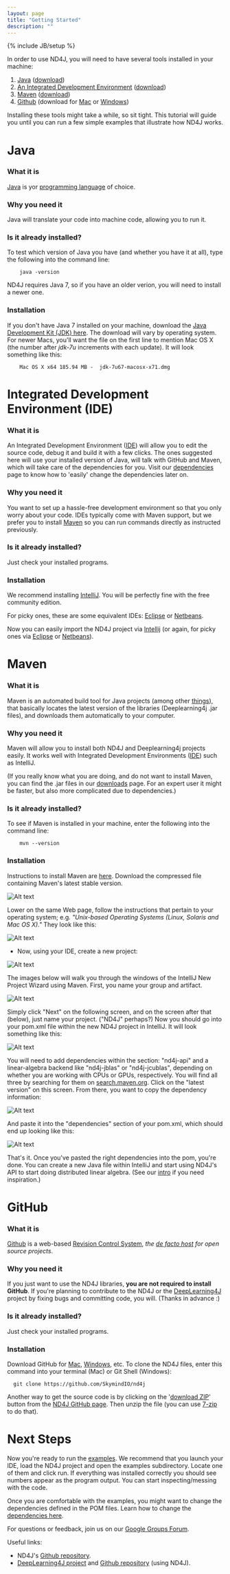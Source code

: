 ```yaml
---
layout: page
title: "Getting Started"
description: ""
---
```

{% include JB/setup %}

In order to use ND4J, you will need to have several tools installed in your machine:

1. [Java](#java) ([download](http://www.oracle.com/technetwork/java/javase/downloads/jdk7-downloads-1880260.html))
2. [An Integrated Development Environment](#ide-for-java) ([download](https://www.jetbrains.com/idea/download/))
3. [Maven](#maven) ([download](https://maven.apache.org/download.cgi))
4. [Github](#github) (download for [Mac](https://mac.github.com/) or [Windows](https://windows.github.com/))

Installing these tools might take a while, so sit tight. This tutorial will guide you until you can run a few simple examples that illustrate how ND4J works.

# <a id="java">Java</a>

### What it is
[Java](http://en.wikipedia.org/wiki/Java_%28programming_language%29) is yor [programming language](http://en.wikipedia.org/wiki/Comparison_of_programming_languages) of choice.

### Why you need it
Java will translate your code into machine code, allowing you to run it.

### Is it already installed?
To test which version of Java you have (and whether you have it at all), type the following into the command line:

		java -version

ND4J requires Java 7, so if you have an older verion, you will need to install a newer one.

### Installation
If you don't have Java 7 installed on your machine, download the [Java Development Kit (JDK) here](http://www.oracle.com/technetwork/java/javase/downloads/jdk7-downloads-1880260.html). The download will vary by operating system. For newer Macs, you'll want the file on the first line to mention Mac OS X (the number after *jdk-7u* increments with each update). It will look something like this:

		Mac OS X x64 185.94 MB -  jdk-7u67-macosx-x71.dmg

# <a id="ide-for-java">Integrated Development Environment (IDE)</a>

### What it is
An Integrated Development Environment ([IDE](http://encyclopedia.thefreedictionary.com/integrated+development+environment)) will allow you to edit the source code, debug it and build it with a few clicks. The ones suggested here will use your installed version of Java, will talk with GitHub and Maven, which will take care of the dependencies for you. Visit our [dependencies](dependencies.html) page to know how to 'easily' change the dependencies later on.

### Why you need it
You want to set up a hassle-free development environment so that you only worry about your code. IDEs typically come with Maven support, but we prefer you to install [Maven](#3-maven) so you can run commands directly as instructed previously.

### Is it already installed?
Just check your installed programs.

### Installation
We recommend installing [IntelliJ](https://www.jetbrains.com/idea/download/). You will be perfectly fine with the free community edition.

For picky ones, these are some equivalent IDEs: [Eclipse](http://books.sonatype.com/m2eclipse-book/reference/creating-sect-importing-projects.html) or [Netbeans](http://wiki.netbeans.org/MavenBestPractices).

Now you can easily import the ND4J project via [Intellij](http://stackoverflow.com/questions/1051640/correct-way-to-add-lib-jar-to-an-intellij-idea-project) (or again, for picky ones via [Eclipse](http://stackoverflow.com/questions/3280353/how-to-import-a-jar-in-eclipse) or [Netbeans](http://gpraveenkumar.wordpress.com/2009/06/17/abc-to-import-a-jar-file-in-netbeans-6-5/)).

# <a id="maven">Maven</a>

### What it is
Maven is an automated build tool for Java projects (among other [things](http://maven.apache.org/what-is-maven.html)), that basically locates the latest version of the libraries (Deeplearning4j .jar files), and downloads them automatically to your computer.

### Why you need it
Maven will allow you to install both ND4J and Deeplearning4j projects easily. It works well with Integrated Development Environments ([IDE](#ide-for-java)) such as IntelliJ.

(If you really know what you are doing, and do not want to install Maven, you can find the .jar files in our [downloads](downloads.html) page. For an expert user it might be faster, but also more complicated due to dependencies.)

### Is it already installed?
To see if Maven is installed in your machine, enter the following into the command line:

		mvn --version

### Installation

Instructions to install Maven are [here](https://maven.apache.org/download.cgi). Download the compressed file containing Maven's latest stable version.

![Alt text](../img/maven_downloads.png) 

Lower on the same Web page, follow the instructions that pertain to your operating system; e.g. *"Unix-based Operating Systems (Linux, Solaris and Mac OS X)."* They look like this:

![Alt text](../img/maven_OS_instructions.png) 

* Now, using your IDE, create a new project:

![Alt text](../img/new_maven_project.png) 

The images below will walk you through the windows of the IntelliJ New Project Wizard using Maven. First, you name your group and artifact.

![Alt text](../img/maven2.png) 

Simply click "Next" on the following screen, and on the screen after that (below), just name your project. ("ND4J" perhaps?) Now you should go into your pom.xml file within the new ND4J project in IntelliJ. It will look something like this:

![Alt text](../img/nd4j_pom_before.png) 

You will need to add dependencies within the <dependencies> section: "nd4j-api" and a linear-algebra backend like "nd4j-jblas" or "nd4j-jcublas", depending on whether you are working with CPUs or GPUs, respectively. You will find all three by searching for them on [search.maven.org](http://search.maven.org/#search%7Cga%7C1%7Cnd4j-jblas). Click on the "latest version" on this screen. From there, you want to copy the dependency information:

![Alt text](../img/nd4j_maven.png) 

And paste it into the "dependencies" section of your pom.xml, which should end up looking like this:

![Alt text](../img/nd4j_pom_after.png) 

That's it. Once you've pasted the right dependencies into the pom, you're done. You can create a new Java file within IntelliJ and start using ND4J's API to start doing distributed linear algebra. (See our [intro](http://nd4j.org/introduction.html) if you need inspiration.) 

# <a id="github">GitHub</a>

### What it is
[Github](http://en.wikipedia.org/wiki/GitHub) is a web-based [Revision Control System](http://en.wikipedia.org/wiki/Revision_control), _the [de facto host](http://opensource.com/life/12/11/code-hosting-comparison) for open source projects_.

### Why you need it

If you just want to use the ND4J libraries, **you are not required to install GitHub**. If you're planning to contribute to the ND4J or the [DeepLearning4J](https://github.com/SkymindIO/deeplearning4j) project by fixing bugs and committing code, you will. (Thanks in advance :)

### Is it already installed?
Just check your installed programs.

### Installation
Download GitHub for [Mac](https://mac.github.com/), [Windows](https://windows.github.com/), etc.
To clone the ND4J files, enter this command into your terminal (Mac) or Git Shell (Windows):

      git clone https://github.com/SkymindIO/nd4j
      
Another way to get the source code is by clicking on the '[download ZIP](https://github.com/SkymindIO/nd4j/archive/master.zip)' button from the [ND4J GitHub page](https://github.com/SkymindIO/nd4j). Then unzip the file (you can use [7-zip](http://www.7-zip.org/download.html) to do that).

# Next Steps

Now you're ready to run the [examples](elementwise.html). We recommend that you launch your IDE, load the ND4J project and open the examples subdirectory. Locate one of them and click run. If everything was installed correctly you should see numbers appear as the program output. You can start inspecting/messing with the code.

Once you are comfortable with the examples, you might want to change the dependencies defined in the POM files. Learn how to change the [dependencies here](dependencies.html).

For questions or feedback, join us on our [Google Groups Forum](https://groups.google.com/forum/#!forum/nd4j).

Useful links:

* ND4J's [Github repository](https://github.com/SkymindIO/nd4j).
* [DeepLearning4J project](http://deeplearning4j.org/) and [Github repository](https://github.com/SkymindIO/deeplearning4j) (using ND4J).
